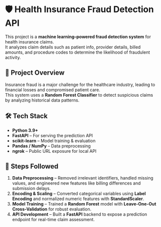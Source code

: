 # 🛡️ Health Insurance Fraud Detection API

This project is a **machine learning–powered fraud detection system** for health insurance claims.  
It analyzes claim details such as patient info, provider details, billed amounts, and procedure codes to determine the likelihood of fraudulent activity.

## 📌 Project Overview
Insurance fraud is a major challenge for the healthcare industry, leading to financial losses and compromised patient care.  
This system uses a **Random Forest Classifier** to detect suspicious claims by analyzing historical data patterns.

## 🛠 Tech Stack
- **Python 3.9+**
- **FastAPI** – For serving the prediction API
- **scikit-learn** – Model training & evaluation
- **Pandas / NumPy** – Data preprocessing
- **ngrok** – Public URL exposure for local API

## 🚀 Steps Followed
1. **Data Preprocessing** – Removed irrelevant identifiers, handled missing values, and engineered new features like billing differences and submission delays.  
2. **Encoding & Scaling** – Converted categorical variables using **Label Encoding** and normalized numeric features with **StandardScaler**.  
3. **Model Training** – Trained a **Random Forest** model with **Leave-One-Out Cross-Validation** for robust evaluation.  
4. **API Development** – Built a **FastAPI** backend to expose a prediction endpoint for real-time claim assessment.

